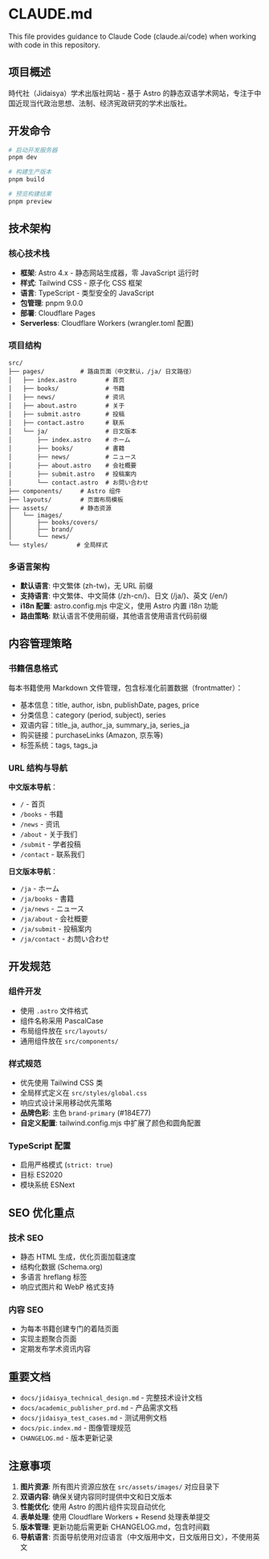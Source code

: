 # CLAUDE.md

This file provides guidance to Claude Code (claude.ai/code) when working with code in this repository.

## 项目概述

時代社（Jidaisya）学术出版社网站 - 基于 Astro 的静态双语学术网站，专注于中国近现当代政治思想、法制、经济宪政研究的学术出版社。

## 开发命令

```bash
# 启动开发服务器
pnpm dev

# 构建生产版本
pnpm build

# 预览构建结果
pnpm preview
```

## 技术架构

### 核心技术栈
- **框架**: Astro 4.x - 静态网站生成器，零 JavaScript 运行时
- **样式**: Tailwind CSS - 原子化 CSS 框架
- **语言**: TypeScript - 类型安全的 JavaScript
- **包管理**: pnpm 9.0.0
- **部署**: Cloudflare Pages
- **Serverless**: Cloudflare Workers (wrangler.toml 配置)

### 项目结构
```
src/
├── pages/          # 路由页面（中文默认，/ja/ 日文路径）
│   ├── index.astro        # 首页
│   ├── books/             # 书籍
│   ├── news/              # 资讯
│   ├── about.astro        # 关于
│   ├── submit.astro       # 投稿
│   ├── contact.astro      # 联系
│   └── ja/                # 日文版本
│       ├── index.astro    # ホーム
│       ├── books/         # 書籍
│       ├── news/          # ニュース
│       ├── about.astro    # 会社概要
│       ├── submit.astro   # 投稿案内
│       └── contact.astro  # お問い合わせ
├── components/     # Astro 组件
├── layouts/        # 页面布局模板
├── assets/         # 静态资源
│   └── images/
│       ├── books/covers/
│       ├── brand/
│       └── news/
└── styles/        # 全局样式
```

### 多语言架构
- **默认语言**: 中文繁体 (zh-tw)，无 URL 前缀
- **支持语言**: 中文繁体、中文简体 (/zh-cn/)、日文 (/ja/)、英文 (/en/)
- **i18n 配置**: astro.config.mjs 中定义，使用 Astro 内置 i18n 功能
- **路由策略**: 默认语言不使用前缀，其他语言使用语言代码前缀

## 内容管理策略

### 书籍信息格式
每本书籍使用 Markdown 文件管理，包含标准化前置数据（frontmatter）：
- 基本信息：title, author, isbn, publishDate, pages, price
- 分类信息：category (period, subject), series
- 双语内容：title_ja, author_ja, summary_ja, series_ja
- 购买链接：purchaseLinks (Amazon, 京东等)
- 标签系统：tags, tags_ja

### URL 结构与导航
**中文版本导航**：
- `/` - 首页
- `/books` - 书籍
- `/news` - 资讯
- `/about` - 关于我们
- `/submit` - 学者投稿
- `/contact` - 联系我们

**日文版本导航**：
- `/ja` - ホーム
- `/ja/books` - 書籍
- `/ja/news` - ニュース
- `/ja/about` - 会社概要
- `/ja/submit` - 投稿案内
- `/ja/contact` - お問い合わせ

## 开发规范

### 组件开发
- 使用 `.astro` 文件格式
- 组件名称采用 PascalCase
- 布局组件放在 `src/layouts/`
- 通用组件放在 `src/components/`

### 样式规范
- 优先使用 Tailwind CSS 类
- 全局样式定义在 `src/styles/global.css`
- 响应式设计采用移动优先策略
- **品牌色彩**: 主色 `brand-primary` (#184E77)
- **自定义配置**: tailwind.config.mjs 中扩展了颜色和圆角配置

### TypeScript 配置
- 启用严格模式 (`strict: true`)
- 目标 ES2020
- 模块系统 ESNext

## SEO 优化重点

### 技术 SEO
- 静态 HTML 生成，优化页面加载速度
- 结构化数据 (Schema.org)
- 多语言 hreflang 标签
- 响应式图片和 WebP 格式支持

### 内容 SEO
- 为每本书籍创建专门的着陆页面
- 实现主题聚合页面
- 定期发布学术资讯内容

## 重要文档

- `docs/jidaisya_technical_design.md` - 完整技术设计文档
- `docs/academic_publisher_prd.md` - 产品需求文档
- `docs/jidaisya_test_cases.md` - 测试用例文档
- `docs/pic.index.md` - 图像管理规范
- `CHANGELOG.md` - 版本更新记录

## 注意事项

1. **图片资源**: 所有图片资源应放在 `src/assets/images/` 对应目录下
2. **双语内容**: 确保关键内容同时提供中文和日文版本
3. **性能优化**: 使用 Astro 的图片组件实现自动优化
4. **表单处理**: 使用 Cloudflare Workers + Resend 处理表单提交
5. **版本管理**: 更新功能后需更新 CHANGELOG.md，包含时间戳
6. **导航语言**: 页面导航使用对应语言（中文版用中文，日文版用日文），不使用英文